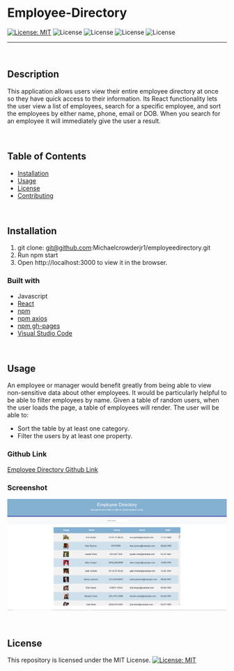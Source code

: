 # Employee-Directory


[![License: MIT](https://img.shields.io/badge/License-MIT-yellow.svg)](https://opensource.org/licenses/MIT) 
![License](https://img.shields.io/static/v1?label=Language&message=JavaScript&color=brightgreen)
![License](https://img.shields.io/static/v1?label=Language&message=CSS.js&color=orange) 
![License](https://img.shields.io/static/v1?label=Language&message=React&color=blueviolet)
![License](https://img.shields.io/static/v1?label=Language&message=HTML&color=blue)

  ---
  
<p>&nbsp;<p>

## Description

This application allows users view their entire employee directory at once so they have quick access to their information. Its React functionality lets the user view a list of employees, search for a specific employee, and sort the employees by either name, phone, email or DOB. When you search for an employee it will immediately give the user a result.

<p>&nbsp;<p>

## Table of Contents
* [Installation](#installation)
* [Usage](#usage)
* [License](#license)
* [Contributing](#contributing)

<p>&nbsp;<p>

## Installation

1. git clone: git@github.com:Michaelcrowderjr1/employeedirectory.git
2. Run npm start
3. Open http://localhost:3000 to view it in the browser.


### Built with
* Javascript
* [React](https://www.npmjs.com/package/react/)
* [npm](https://nodejs.org/en/)
* [npm axios](https://www.npmjs.com/package/axios)
* [npm gh-pages](https://www.npmjs.com/package/gh-pages)
* [Visual Studio Code](code.visualstudio.com)

<p>&nbsp;<p>

## Usage

An employee or manager would benefit greatly from being able to view non-sensitive data about other employees. It would be particularly helpful to be able to filter employees by name. Given a table of random users, when the user loads the page, a table of employees will render. The user will be able to:

* Sort the table by at least one category.
* Filter the users by at least one property.

### Github Link
[Employee Directory Github Link](https://michaelcrowderjr1.github.io/Employee-Directory/)


### Screenshot
<img src="https://github.com/Michaelcrowderjr1/Employee-Directory/blob/main/Employee%20Directory.PNG?raw=true">


<p>&nbsp;<p>

## License

This repository is licensed under the MIT License.
[![License: MIT](https://img.shields.io/badge/License-MIT-yellow.svg)](https://opensource.org/licenses/MIT)

<p>&nbsp;<p>
